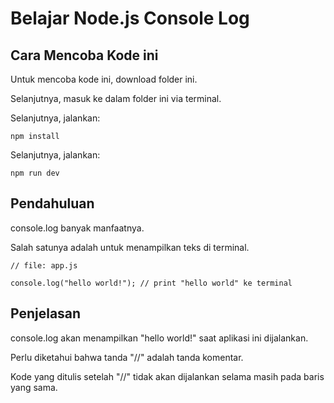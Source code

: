 # Belajar Node.js Console Log

## Cara Mencoba Kode ini

Untuk mencoba kode ini, download folder ini.

Selanjutnya, masuk ke dalam folder ini via terminal.

Selanjutnya, jalankan:

```
npm install
```

Selanjutnya, jalankan:

```
npm run dev
```

## Pendahuluan

console.log banyak manfaatnya.

Salah satunya adalah untuk menampilkan teks di terminal.

```
// file: app.js

console.log("hello world!"); // print "hello world" ke terminal
```

## Penjelasan

console.log akan menampilkan "hello world!" saat aplikasi ini dijalankan.

Perlu diketahui bahwa tanda "//" adalah tanda komentar.

Kode yang ditulis setelah "//" tidak akan dijalankan selama masih pada baris yang sama.